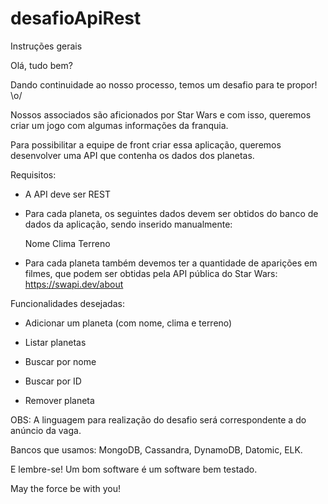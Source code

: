 # desafioApiRest

Instruções gerais

Olá, tudo bem?

Dando continuidade ao nosso processo, temos um desafio para te propor! \o/

Nossos associados são aficionados por Star Wars e com isso, queremos criar um jogo com algumas informações da franquia.

Para possibilitar a equipe de front criar essa aplicação, queremos desenvolver uma API que contenha os dados dos planetas.

Requisitos:

- A API deve ser REST

- Para cada planeta, os seguintes dados devem ser obtidos do banco de dados da aplicação, sendo inserido manualmente:

  Nome
  Clima
  Terreno

- Para cada planeta também devemos ter a quantidade de aparições em filmes, que podem ser obtidas pela API pública do Star Wars: https://swapi.dev/about

Funcionalidades desejadas: 

- Adicionar um planeta (com nome, clima e terreno)

- Listar planetas

- Buscar por nome

- Buscar por ID

- Remover planeta


OBS: A linguagem para realização do desafio será correspondente a do anúncio da vaga.

Bancos que usamos: MongoDB, Cassandra, DynamoDB, Datomic, ELK.

E lembre-se! Um bom software é um software bem testado.

May the force be with you!
